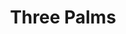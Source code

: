 ---
ee_id_thing: '128'
site: '1'
type: '2'
inv_num: 2011-128
add_credit:
url: 2011-128-three-palms
title: Three Palms
year: '2011'
display_year: '2011'
medium: Pencil on paper (produced with Mutoh XP-300 Series printer)
dims: 20 x 31 inches
pitch: "​Plotter-drawn palm trees, produced in an edition of 6. "
ps:
live_url:
youtube:
related_code:
imgs: three-palms-2011-128-digital-database-ih.jpg
subheading:
download:
commission:
related:
layout: things-i-made
---